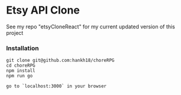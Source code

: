 # Etsy API Clone

See my repo "etsyCloneReact" for my current updated version of this project


### Installation
```
git clone git@github.com:hankh18/choreRPG
cd choreRPG
npm install
npm run go

go to `localhost:3000` in your browser
```